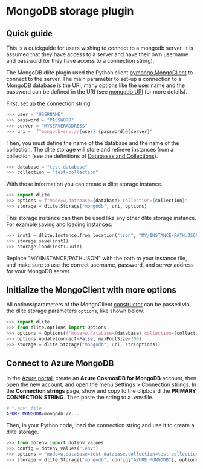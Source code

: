 MongoDB storage plugin
======================

Quick guide
-----------

This is a quickguide for users wishing to connect to a mongodb server.
It is assumed that they have access to a server and have their own username
and password (or they have access to a connection string).

The MongoDB dlite plugin used the Python client
[pymongo.MongoClient](https://pymongo.readthedocs.io/en/stable/api/pymongo/mongo_client.html#pymongo.mongo_client.MongoClient)
to connect to the server. The main parameter to set-up a connection
to a MongoDB database is the URI, many options like the user name and the
password can be defined in the URI (see
[mongodb URI](https://www.mongodb.com/docs/manual/reference/connection-string/#connection-string-formats)
for more details).

First, set up the connection string:

```python
>>> user = "USERNAME"
>>> password = "PASSWORD"
>>> server = "MYSERVERADDRESS"
>>> uri =  f"mongodb+srv://{user}:{password}@{server}"
```

Then, you must define the name of the database and the name of the collection.
The dlite storage will store and retireve instances from a collection
(see the definitions of [Databases and Collections](https://www.mongodb.com/docs/manual/core/databases-and-collections/)).

```python
>>> database = "test-database"
>>> collection = "test-collection"
```

With those information you can create a dlite storage instance.

```python
>>> import dlite
>>> options = f"mode=w,database={database},collection={collection}"
>>> storage = dlite.Storage("mongodb", uri, options)
```

This storage instance can then be used like any other dlite storage instance.
For example saving and loading instances:

```python
>>> inst1 = dlite.Instance.from_location("json", "MY/INSTANCE/PATH.JSON")
>>> storage.save(inst1)
>>> storage.load(inst1.uuid)
```

Replace "MY/INSTANCE/PATH.JSON" with the path to your instance file,
and make sure to use the correct username, password, and server address
for your MongoDB server.

Initialize the MongoClient with more options
--------------------------------------------

All options/parameters of the MongoClient
[constructor](https://pymongo.readthedocs.io/en/stable/api/pymongo/mongo_client.html#pymongo.mongo_client.MongoClient)
can be passed via the dlite storage parameters ```options```, like shown below.

```python
>>> import dlite
>>> from dlite.options import Options
>>> options = Options(f"mode=w,database={database},collection={collection}")
>>> options.update(connect=False, maxPoolSize=200)
>>> storage = dlite.Storage("mongodb", uri, str(options))
```

Connect to Azure MongoDB
------------------------

In the [Azure portal](https://portal.azure.com/), create an **Azure CosmosDB for MongoDB** account, then open the new account, and open the menu Settings > Connection strings.
In the **Connection strings** page, show and copy to the clipboard the **PRIMARY CONNECTION STRING**. Then paste the string to a *.env* file.

```sh
# ".env" file
AZURE_MONGODB=mongodb://...
```

Then, in your Python code, load the connection string and use it to create a dlite storage.

```python
>>> from dotenv import dotenv_values
>>> config = dotenv_values(".env")
>>> options = "mode=w,database=test-database,collection=test-collection"
>>> storage = dlite.Storage("mongodb", config["AZURE_MONGODB"], options)
```
